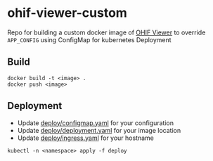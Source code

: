 # ohif-viewer-custom

Repo for building a custom docker image of [OHIF Viewer](https://github.com/OHIF/Viewers) to override `APP_CONFIG` using ConfigMap for kubernetes Deployment

## Build

```
docker build -t <image> .
docker push <image>
```

## Deployment

- Update [deploy/configmap.yaml](deploy/configmap.yaml) for your configuration
- Update [deploy/deployment.yaml](deploy/deployment.yaml) for your image location
- Update [deploy/ingress.yaml](deploy/ingress.yaml) for your hostname

```
kubectl -n <namespace> apply -f deploy
```
